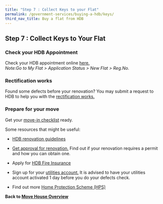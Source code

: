 ```yaml
---
title: "Step 7 : Collect Keys to your Flat"
permalink: /government-services/buying-a-hdb/keys/
third_nav_title: Buy a flat from HDB
---
```


## Step 7 : Collect Keys to Your Flat

### Check your HDB Appointment

Check your HDB appointment online <a href="https://services2.hdb.gov.sg/webapp/SX05AWSPCP/SX05PSPCPLogin.jsp" target="_blank">here.</a><br>
*Note:Go to My Flat > Application Status > New Flat > Reg.No.*


### Rectification works

Found some defects before your renovation? You may submit a request to HDB to help you with the <a href="https://www.hdb.gov.sg/cs/infoweb/residential/living-in-an-hdb-flat/moving-in/rectification-work-for-new-flats&rendermode=preview" target="_blank">rectification works.</a>


### Prepare for your move

Get your <a href="/government-services/buying-a-hdb/move-in/">move-in checklist</a> ready.

Some resources that might be useful:

- <a href="https://www.hdb.gov.sg/cs/infoweb/residential/living-in-an-hdb-flat/renovation/guidelines" target="_blank">HDB renovation guidelines</a>

- <a href="https://www.hdb.gov.sg/cs/infoweb/residential/living-in-an-hdb-flat/renovation/applying-for-approval" target="_blank">Get approval for renovation.</a> Find out if your renovation requires a permit and how you can obtain one.

- Apply for <a href="https://www.hdb.gov.sg/cs/infoweb/residential/living-in-an-hdb-flat/fire-insurance" target="_blank">HDB Fire Insurance</a>

- Sign up for your <a href="https://www.spgroup.com.sg/home" target="_blank">utilities account.</a> It is advised to have your utilities account activated 1 day before you do your defects check.

- Find out more <a href="https://www.cpf.gov.sg/eSvc/Web/Schemes/ApplyOrAdjustHpsCover/ImportantNotes" target="_blank">Home Protection Scheme (HPS)</a>



**Back to [Move House Overview](/government-services/move-house/overview/)**
